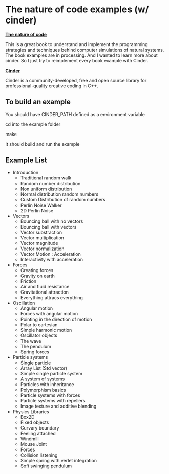 The nature of code examples (w/ cinder)
=======================================

**[The nature of code](http://natureofcode.com/)**

This is a great book to understand and implement the programming strategies and techniques behind computer simulations of natural systems. The book examples are in processing. And I wanted to learn more about cinder. So I just try to reimplement every book example with Cinder.

**[Cinder](http://libcinder.org/)**

Cinder is a community-developed, free and open source library for professional-quality creative coding in C++.

To build an example
-------------------
You should have CINDER_PATH defined as a environment variable

cd into the example folder

make

It should build and run the example

Example List
------------

- Introduction
  - Traditional random walk
  - Random number distribution
  - Non uniform distribution
  - Normal distribution random numbers
  - Custom Distribution of random numbers
  - Perlin Noise Walker
  - 2D Perlin Noise
- Vectors
  - Bouncing ball with no vectors
  - Bouncing ball with vectors
  - Vector substraction
  - Vector multiplication
  - Vector magnitude
  - Vector normalization
  - Vector Motion : Acceleration
  - Interactivity with acceleration
- Forces
  - Creating forces
  - Gravity on earth
  - Friction
  - Air and fluid resistance
  - Gravitational attraction
  - Everything attracs everything
- Oscillation
  - Angular motion
  - Forces with angular motion
  - Pointing in the direction of motion
  - Polar to cartesian
  - Simple harmonic motion
  - Oscillator objects
  - The wave
  - The pendulum
  - Spring forces
- Particle systems
  - Single particle
  - Array List (Std vector)
  - Simple single particle system
  - A system of systems
  - Particles with inheritance
  - Polymorphism basics
  - Particle systems with forces
  - Particle systems with repellers
  - Image texture and additive blending
- Physics Libraries
  - Box2D
  - Fixed objects
  - Curvary boundary
  - Feeling attached
  - Windmill
  - Mouse Joint
  - Forces
  - Collision listening
  - Simple spring with verlet integration  
  - Soft swinging pendulum
